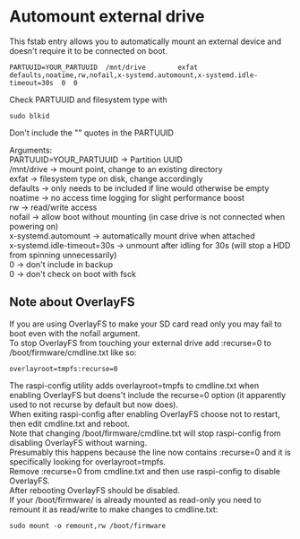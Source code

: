 # Automount external drive
This fstab entry allows you to automatically mount an external device and doesn't require it to be connected on boot.


```
PARTUUID=YOUR_PARTUUID  /mnt/drive        exfat   defaults,noatime,rw,nofail,x-systemd.automount,x-systemd.idle-timeout=30s  0  0
```
Check PARTUUID and filesystem type with  
```
sudo blkid
```
Don't include the "" quotes in the PARTUUID  

Arguments:  
PARTUUID=YOUR_PARTUUID -> Partition UUID  
/mnt/drive -> mount point, change to an existing directory  
exfat -> filesystem type on disk, change accordingly  
defaults -> only needs to be included if line would otherwise be empty  
noatime -> no access time logging for slight performance boost  
rw -> read/write access  
nofail -> allow boot without mounting (in case drive is not connected when powering on)  
x-systemd.automount  -> automatically mount drive when attached  
x-systemd.idle-timeout=30s  -> unmount after idling for 30s (will stop a HDD from spinning unnecessarily)  
0 -> don't include in backup  
0 -> don't check on boot with fsck  

## Note about OverlayFS
If you are using OverlayFS to make your SD card read only you may fail to boot even with the nofail argument.  
To stop OverlayFS from touching your external drive add :recurse=0 to /boot/firmware/cmdline.txt like so:  
```
overlayroot=tmpfs:recurse=0
```
The raspi-config utility adds overlayroot=tmpfs to cmdline.txt when enabling OverlayFS but doens't include the recurse=0 option (it apparently used to not recurse by default but now does).  
When exiting raspi-config after enabling OverlayFS choose not to restart, then edit cmdline.txt and reboot.  
Note that changing /boot/firmware/cmdline.txt will stop raspi-config from disabling OverlayFS without warning.  
Presumably this happens because the line now contains :recurse=0 and it is specifically looking for overlayroot=tmpfs.  
Remove :recurse=0 from cmdline.txt and then use raspi-config to disable OverlayFS.  
After rebooting OverlayFS should be disabled.  
If your /boot/firmware/ is already mounted as read-only you need to remount it as read/write to make changes to cmdline.txt:  
```
sudo mount -o remount,rw /boot/firmware
```
